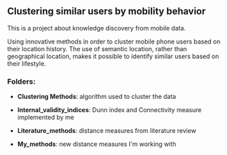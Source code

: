 ## Clustering similar users by mobility behavior

This is a project about knowledge discovery from mobile data.

Using innovative methods in order to cluster mobile phone users based on their location history.
The use of semantic location, rather than geographical location, makes it possible to identify similar users based on their lifestyle. 

### Folders:

 - **Clustering Methods**: algorithm used to cluster the data

 - **Internal_validity_indices**: Dunn index and Connectivity measure implemented by me

 - **Literature_methods**: distance measures from literature review

 - **My_methods**: new distance measures I'm working with
